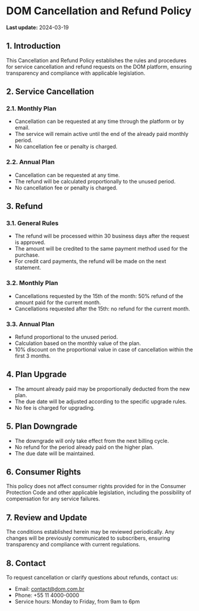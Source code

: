 # DOM Cancellation and Refund Policy

**Last update:** 2024-03-19

## 1. Introduction
This Cancellation and Refund Policy establishes the rules and procedures for service cancellation and refund requests on the DOM platform, ensuring transparency and compliance with applicable legislation.

## 2. Service Cancellation

### 2.1. Monthly Plan
- Cancellation can be requested at any time through the platform or by email.
- The service will remain active until the end of the already paid monthly period.
- No cancellation fee or penalty is charged.

### 2.2. Annual Plan
- Cancellation can be requested at any time.
- The refund will be calculated proportionally to the unused period.
- No cancellation fee or penalty is charged.

## 3. Refund

### 3.1. General Rules
- The refund will be processed within 30 business days after the request is approved.
- The amount will be credited to the same payment method used for the purchase.
- For credit card payments, the refund will be made on the next statement.

### 3.2. Monthly Plan
- Cancellations requested by the 15th of the month: 50% refund of the amount paid for the current month.
- Cancellations requested after the 15th: no refund for the current month.

### 3.3. Annual Plan
- Refund proportional to the unused period.
- Calculation based on the monthly value of the plan.
- 10% discount on the proportional value in case of cancellation within the first 3 months.

## 4. Plan Upgrade
- The amount already paid may be proportionally deducted from the new plan.
- The due date will be adjusted according to the specific upgrade rules.
- No fee is charged for upgrading.

## 5. Plan Downgrade
- The downgrade will only take effect from the next billing cycle.
- No refund for the period already paid on the higher plan.
- The due date will be maintained.

## 6. Consumer Rights
This policy does not affect consumer rights provided for in the Consumer Protection Code and other applicable legislation, including the possibility of compensation for any service failures.

## 7. Review and Update
The conditions established herein may be reviewed periodically. Any changes will be previously communicated to subscribers, ensuring transparency and compliance with current regulations.

## 8. Contact
To request cancellation or clarify questions about refunds, contact us:
- Email: contact@dom.com.br
- Phone: +55 11 4000-0000
- Service hours: Monday to Friday, from 9am to 6pm 